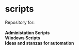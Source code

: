 # scripts
Repository for: <br><br>
**Administation Scripts** <br>
**Windows Scripts** <br>
**Ideas and stanzas for automation** <br><br>



